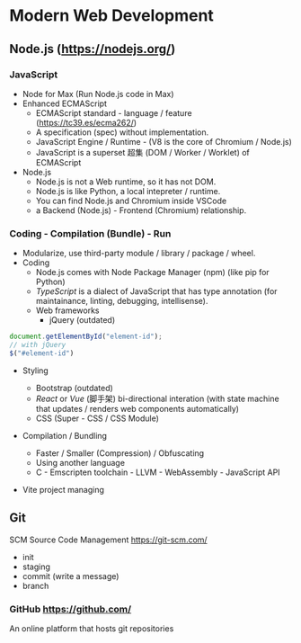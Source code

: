 # Modern Web Development
## Node.js (https://nodejs.org/)
### JavaScript
- Node for Max (Run Node.js code in Max)
- Enhanced ECMAScript
    - ECMAScript standard - language / feature (https://tc39.es/ecma262/)
    - A specification (spec) without implementation.
    - JavaScript Engine / Runtime - (V8 is the core of Chromium / Node.js)
    - JavaScript is a superset 超集 (DOM / Worker / Worklet) of ECMAScript
- Node.js
    - Node.js is not a Web runtime, so it has not DOM.
    - Node.js is like Python, a local intepreter / runtime.
    - You can find Node.js and Chromium inside VSCode
    - a Backend (Node.js) - Frontend (Chromium) relationship.
### Coding - Compilation (Bundle) - Run
- Modularize, use third-party module / library / package / wheel.
- Coding
    - Node.js comes with Node Package Manager (npm) (like pip for Python)
    - _TypeScript_ is a dialect of JavaScript that has type annotation (for maintainance, linting, debugging, intellisense).
    - Web frameworks
        - jQuery (outdated)
```JavaScript
document.getElementById("element-id");
// with jQuery
$("#element-id")
```
- Styling
    - Bootstrap (outdated)
    - _React_ or _Vue_ (脚手架) bi-directional interation (with state machine that updates / renders web components automatically)
    - CSS (Super - CSS / CSS Module)
- Compilation / Bundling
    - Faster / Smaller (Compression) / Obfuscating
    - Using another language
    - C - Emscripten toolchain - LLVM - WebAssembly - JavaScript API

- Vite project managing

## Git
SCM Source Code Management
https://git-scm.com/
- init
- staging
- commit (write a message)
- branch
### GitHub https://github.com/
An online platform that hosts git repositories